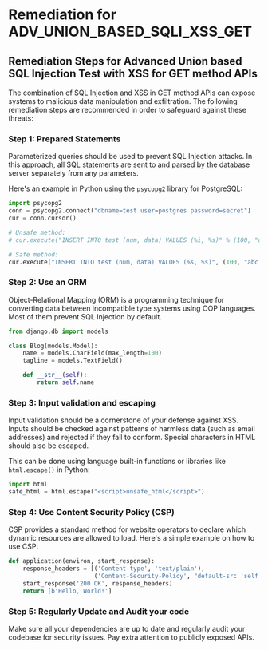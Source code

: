 # Remediation for ADV_UNION_BASED_SQLI_XSS_GET

## Remediation Steps for Advanced Union based SQL Injection Test with XSS for GET method APIs

The combination of SQL Injection and XSS in GET method APIs can expose systems to malicious data manipulation and exfiltration. The following remediation steps are recommended in order to safeguard against these threats:

### Step 1: Prepared Statements

Parameterized queries should be used to prevent SQL Injection attacks. In this approach, all SQL statements are sent to and parsed by the database server separately from any parameters.

Here's an example in Python using the `psycopg2` library for PostgreSQL:

```python
import psycopg2
conn = psycopg2.connect("dbname=test user=postgres password=secret")
cur = conn.cursor()

# Unsafe method:
# cur.execute("INSERT INTO test (num, data) VALUES (%i, %s)" % (100, "abc'def"))

# Safe method:
cur.execute("INSERT INTO test (num, data) VALUES (%s, %s)", (100, "abc'def"))
```

### Step 2: Use an ORM

Object-Relational Mapping (ORM) is a programming technique for converting data between incompatible type systems using OOP languages. Most of them prevent SQL Injection by default.

```python
from django.db import models

class Blog(models.Model):
    name = models.CharField(max_length=100)
    tagline = models.TextField()

    def __str__(self):
        return self.name
```

### Step 3: Input validation and escaping

Input validation should be a cornerstone of your defense against XSS. Inputs should be checked against patterns of harmless data (such as email addresses) and rejected if they fail to conform. Special characters in HTML should also be escaped.

This can be done using language built-in functions or libraries like `html.escape()` in Python:

```python
import html
safe_html = html.escape("<script>unsafe_html</script>")
```
### Step 4: Use Content Security Policy (CSP)

CSP provides a standard method for website operators to declare which dynamic resources are allowed to load. Here's a simple example on how to use CSP:

```python
def application(environ, start_response):
    response_headers = [('Content-type', 'text/plain'),
                        ('Content-Security-Policy', "default-src 'self'")]
    start_response('200 OK', response_headers)
    return [b'Hello, World!']
```

### Step 5: Regularly Update and Audit your code

Make sure all your dependencies are up to date and regularly audit your codebase for security issues. Pay extra attention to publicly exposed APIs.
